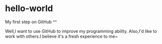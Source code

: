 # hello-world
My first step on GitHub ^^

Well,I want to use GitHub to improve my programming ability.
Also,I'd like to work with others.I believe it's a fresh experience to me~
